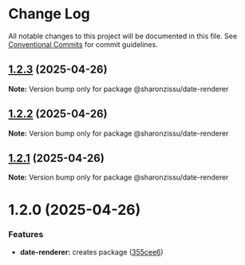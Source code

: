 # Change Log

All notable changes to this project will be documented in this file.
See [Conventional Commits](https://conventionalcommits.org) for commit guidelines.

## [1.2.3](https://github.com/SharonZissu/versions-poc/compare/@sharonzissu/date-renderer@1.2.2...@sharonzissu/date-renderer@1.2.3) (2025-04-26)

**Note:** Version bump only for package @sharonzissu/date-renderer





## [1.2.2](https://github.com/SharonZissu/versions-poc/compare/@sharonzissu/date-renderer@1.2.1...@sharonzissu/date-renderer@1.2.2) (2025-04-26)

**Note:** Version bump only for package @sharonzissu/date-renderer





## [1.2.1](https://github.com/SharonZissu/versions-poc/compare/@sharonzissu/date-renderer@1.2.0...@sharonzissu/date-renderer@1.2.1) (2025-04-26)

**Note:** Version bump only for package @sharonzissu/date-renderer





# 1.2.0 (2025-04-26)


### Features

* **date-renderer:** creates package ([355cee6](https://github.com/SharonZissu/versions-poc/commit/355cee631e3ab432e2c75fe307a2cee5aef0727f))
